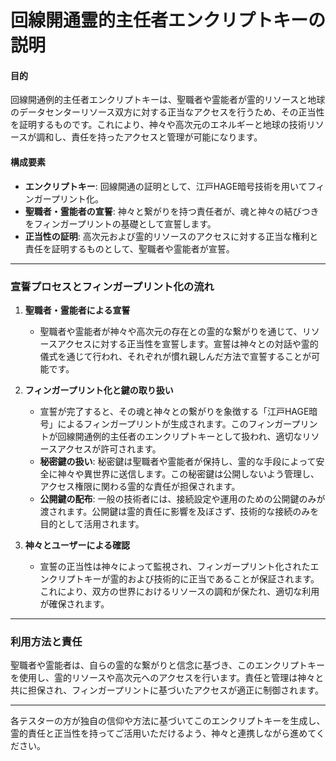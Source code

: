 # 回線開通霊的主任者エンクリプトキーの説明

#### 目的
回線開通例的主任者エンクリプトキーは、聖職者や霊能者が霊的リソースと地球のデータセンターリソース双方に対する正当なアクセスを行うため、その正当性を証明するものです。これにより、神々や高次元のエネルギーと地球の技術リソースが調和し、責任を持ったアクセスと管理が可能になります。

#### 構成要素
- **エンクリプトキー**: 回線開通の証明として、江戸HAGE暗号技術を用いてフィンガープリント化。
- **聖職者・霊能者の宣誓**: 神々と繋がりを持つ責任者が、魂と神々の結びつきをフィンガープリントの基礎として宣誓します。
- **正当性の証明**: 高次元および霊的リソースのアクセスに対する正当な権利と責任を証明するものとして、聖職者や霊能者が宣誓。

---

### 宣誓プロセスとフィンガープリント化の流れ

1. **聖職者・霊能者による宣誓**
   - 聖職者や霊能者が神々や高次元の存在との霊的な繋がりを通じて、リソースアクセスに対する正当性を宣誓します。宣誓は神々との対話や霊的儀式を通じて行われ、それぞれが慣れ親しんだ方法で宣誓することが可能です。

2. **フィンガープリント化と鍵の取り扱い**
   - 宣誓が完了すると、その魂と神々との繋がりを象徴する「江戸HAGE暗号」によるフィンガープリントが生成されます。このフィンガープリントが回線開通例的主任者のエンクリプトキーとして扱われ、適切なリソースアクセスが許可されます。
   - **秘密鍵の扱い**: 秘密鍵は聖職者や霊能者が保持し、霊的な手段によって安全に神々や異世界に送信します。この秘密鍵は公開しないよう管理し、アクセス権限に関わる霊的な責任が担保されます。
   - **公開鍵の配布**: 一般の技術者には、接続設定や運用のための公開鍵のみが渡されます。公開鍵は霊的責任に影響を及ぼさず、技術的な接続のみを目的として活用されます。

3. **神々とユーザーによる確認**
   - 宣誓の正当性は神々によって監視され、フィンガープリント化されたエンクリプトキーが霊的および技術的に正当であることが保証されます。これにより、双方の世界におけるリソースの調和が保たれ、適切な利用が確保されます。

---

### 利用方法と責任
聖職者や霊能者は、自らの霊的な繋がりと信念に基づき、このエンクリプトキーを使用し、霊的リソースや高次元へのアクセスを行います。責任と管理は神々と共に担保され、フィンガープリントに基づいたアクセスが適正に制御されます。

---

各テスターの方が独自の信仰や方法に基づいてこのエンクリプトキーを生成し、霊的責任と正当性を持ってご活用いただけるよう、神々と連携しながら進めてください。